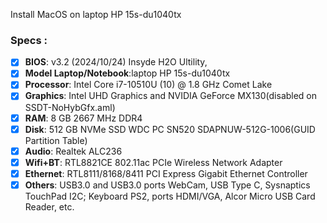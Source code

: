 Install MacOS on laptop HP 15s-du1040tx
### Specs :

- [x] <b>BIOS</b>: v3.2 (2024/10/24) Insyde H2O Ultility,
- [x] <b>Model Laptop/Notebook</b>:laptop HP 15s-du1040tx
- [x] <b>Processor</b>: Intel Core i7-10510U (10) @ 1.8 GHz Comet Lake
- [x] <b>Graphics</b>: Intel UHD Graphics and NVIDIA GeForce MX130(disabled on SSDT-NoHybGfx.aml)
- [x] <b>RAM</b>: 8 GB 2667 MHz DDR4
- [x] <b>Disk</b>: 512 GB NVMe SSD WDC PC SN520 SDAPNUW-512G-1006(GUID Partition Table)
- [x] <b>Audio</b>: Realtek ALC236
- [x] <b>Wifi+BT</b>: RTL8821CE 802.11ac PCIe Wireless Network Adapter
- [x] <b>Ethernet</b>: RTL8111/8168/8411 PCI Express Gigabit Ethernet Controller
- [x] <b>Others</b>: USB3.0 and USB3.0 ports WebCam, USB Type C, Sysnaptics TouchPad I2C; Keyboard PS2, ports HDMI/VGA, Alcor Micro USB Card Reader, etc.
